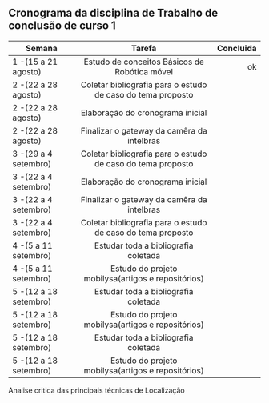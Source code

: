 
## Cronograma da disciplina de Trabalho de conclusão de curso 1

| Semana                 | Tarefa                                                     | Concluida|
| -------------          |:-------------:                                             |   -----: |
| 1 -(15 a 21 agosto)    | Estudo de conceitos Básicos de Robótica móvel              | ok       |
| 2 -(22 a 28 agosto)    | Coletar bibliografia para o estudo de caso do tema proposto|          |
| 2 -(22 a 28 agosto)    | Elaboração do cronograma inicial                           |          |
| 2 -(22 a 28 agosto)    | Finalizar o gateway da camêra da intelbras                 |          |
| 3 -(29 a 4 setembro)   | Coletar bibliografia para o estudo de caso do tema proposto|          |
| 3 -(22 a 4 setembro)   | Elaboração do cronograma inicial                           |          |
| 3 -(22 a 4 setembro)   | Finalizar o gateway da camêra da intelbras                 |          |
| 3 -(22 a 4 setembro)   | Coletar bibliografia para o estudo de caso do tema proposto|          |
| 4 -(5 a 11 setembro)   | Estudar toda a bibliografia coletada                       |          |
| 4 -(5 a 11 setembro)   | Estudo do projeto mobilysa(artigos e repositórios)         |          |
| 5 -(12 a 18 setembro)  | Estudar toda a bibliografia coletada                       |          |
| 5 -(12 a 18 setembro)  | Estudo do projeto mobilysa(artigos e repositórios)         |          |
| 5 -(12 a 18 setembro)  | Estudar toda a bibliografia coletada                       |          |
| 5 -(12 a 18 setembro)  | Estudo do projeto mobilysa(artigos e repositórios)         |          |


Analise critica das principais técnicas de Localização
